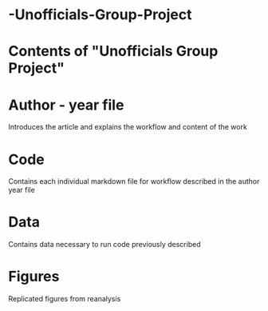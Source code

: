 # -Unofficials-Group-Project

# Contents of "Unofficials Group Project"

# Author - year file

Introduces the article and explains the workflow and content of the work

# Code 

Contains each individual markdown file for workflow described in the author year file

# Data

Contains data necessary to run code previously described

# Figures

Replicated figures from reanalysis
